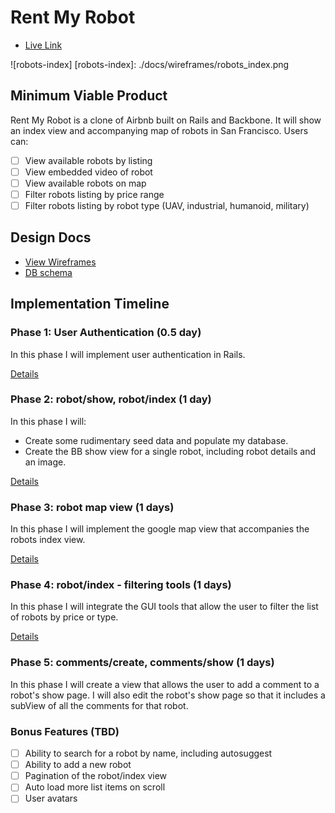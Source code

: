 # Rent My Robot

* [Live Link](http://www.rent-my-robot.com//)

![robots-index]
[robots-index]: ./docs/wireframes/robots_index.png
## Minimum Viable Product
Rent My Robot is a clone of Airbnb built on Rails and Backbone.
It will show an index view and accompanying map of robots in San Francisco.
Users can:

- [ ] View available robots by listing
- [ ] View embedded video of robot
- [ ] View available robots on map
- [ ] Filter robots listing by price range
- [ ] Filter robots listing by robot type (UAV, industrial, humanoid, military)

## Design Docs
* [View Wireframes][views]
* [DB schema][schema]

[views]: ./docs/views.md
[schema]: ./docs/schema.md

## Implementation Timeline

### Phase 1: User Authentication (0.5 day)
In this phase I will implement user authentication in Rails.

[Details][phase-one]

### Phase 2: robot/show, robot/index (1 day)
In this phase I will:
- Create some rudimentary seed data and populate my database.
- Create the BB show view for a single robot, including robot details and an image.

[Details][phase-two]

### Phase 3: robot map view (1 days)
In this phase I will implement the google map view that accompanies the robots index view.

[Details][phase-three]

### Phase 4: robot/index - filtering tools (1 days)
In this phase I will integrate the GUI tools that allow the user to filter the list of robots by price or type.

[Details][phase-four]

### Phase 5: comments/create, comments/show (1 days)
In this phase I will create a view that allows the user to add a comment to a robot's show page.  I will also edit the robot's show page so that it includes a subView of all the comments for that robot.

### Bonus Features (TBD)
- [ ] Ability to search for a robot by name, including autosuggest
- [ ] Ability to add a new robot
- [ ] Pagination of the robot/index view
- [ ] Auto load more list items on scroll
- [ ] User avatars

[phase-one]: ./docs/phases/project_schedule.png
[phase-two]: ./docs/phases/project_schedule.png
[phase-three]: ./docs/phases/project_schedule.png
[phase-four]: ./docs/phases/project_schedule.png
[phase-five]: ./docs/phases/project_schedule.png
